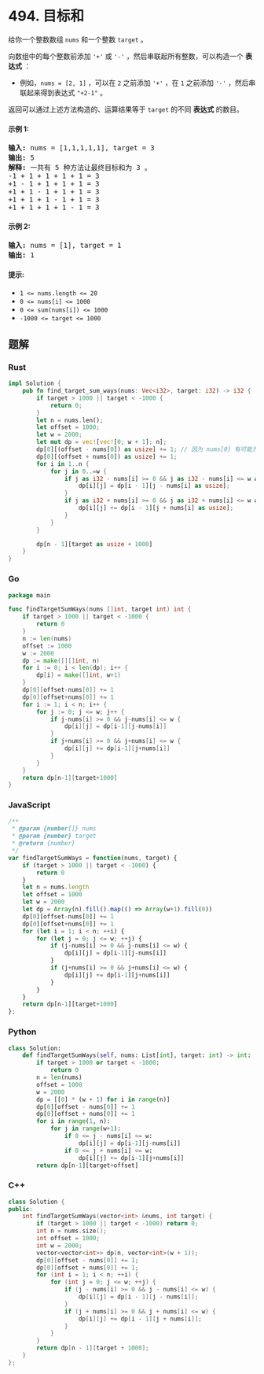 # 494. 目标和
给你一个整数数组 `nums` 和一个整数 `target` 。

向数组中的每个整数前添加 `'+'` 或 `'-'` ，然后串联起所有整数，可以构造一个 **表达式** ：
* 例如，`nums = [2, 1]` ，可以在 `2` 之前添加 `'+'` ，在 `1` 之前添加 `'-'` ，然后串联起来得到表达式 `"+2-1"` 。

返回可以通过上述方法构造的、运算结果等于 `target` 的不同 **表达式** 的数目。

#### 示例 1:
<pre>
<strong>输入:</strong> nums = [1,1,1,1,1], target = 3
<strong>输出:</strong> 5
<strong>解释:</strong> 一共有 5 种方法让最终目标和为 3 。
-1 + 1 + 1 + 1 + 1 = 3
+1 - 1 + 1 + 1 + 1 = 3
+1 + 1 - 1 + 1 + 1 = 3
+1 + 1 + 1 - 1 + 1 = 3
+1 + 1 + 1 + 1 - 1 = 3
</pre>

#### 示例 2:
<pre>
<strong>输入:</strong> nums = [1], target = 1
<strong>输出:</strong> 1
</pre>

#### 提示:
* `1 <= nums.length <= 20`
* `0 <= nums[i] <= 1000`
* `0 <= sum(nums[i]) <= 1000`
* `-1000 <= target <= 1000`

## 题解
### Rust
```rust
impl Solution {
    pub fn find_target_sum_ways(nums: Vec<i32>, target: i32) -> i32 {
        if target > 1000 || target < -1000 {
            return 0;
        }
        let n = nums.len();
        let offset = 1000;
        let w = 2000;
        let mut dp = vec![vec![0; w + 1]; n];
        dp[0][(offset - nums[0]) as usize] += 1; // 因为 nums[0] 有可能为 0
        dp[0][(offset + nums[0]) as usize] += 1;
        for i in 1..n {
            for j in 0..=w {
                if j as i32 - nums[i] >= 0 && j as i32 - nums[i] <= w as i32 {
                    dp[i][j] = dp[i - 1][j - nums[i] as usize];
                }
                if j as i32 + nums[i] >= 0 && j as i32 + nums[i] <= w as i32 {
                    dp[i][j] += dp[i - 1][j + nums[i] as usize];
                }
            }
        }

        dp[n - 1][target as usize + 1000]
    }
}
```

### Go
```go
package main

func findTargetSumWays(nums []int, target int) int {
	if target > 1000 || target < -1000 {
		return 0
	}
	n := len(nums)
	offset := 1000
	w := 2000
	dp := make([][]int, n)
	for i := 0; i < len(dp); i++ {
		dp[i] = make([]int, w+1)
	}
	dp[0][offset-nums[0]] += 1
	dp[0][offset+nums[0]] += 1
	for i := 1; i < n; i++ {
		for j := 0; j <= w; j++ {
			if j-nums[i] >= 0 && j-nums[i] <= w {
				dp[i][j] = dp[i-1][j-nums[i]]
			}
			if j+nums[i] >= 0 && j+nums[i] <= w {
				dp[i][j] += dp[i-1][j+nums[i]]
			}
		}
	}
	return dp[n-1][target+1000]
}

```

### JavaScript
```javascript
/**
 * @param {number[]} nums
 * @param {number} target
 * @return {number}
 */
var findTargetSumWays = function(nums, target) {
    if (target > 1000 || target < -1000) {
        return 0
    }
    let n = nums.length
    let offset = 1000
    let w = 2000
    let dp = Array(n).fill().map(() => Array(w+1).fill(0))
    dp[0][offset-nums[0]] += 1
    dp[0][offset+nums[0]] += 1
    for (let i = 1; i < n; ++i) {
        for (let j = 0; j <= w; ++j) {
            if (j-nums[i] >= 0 && j-nums[i] <= w) {
                dp[i][j] = dp[i-1][j-nums[i]]
            }
            if (j+nums[i] >= 0 && j+nums[i] <= w) {
                dp[i][j] += dp[i-1][j+nums[i]]
            }
        }
    }
    return dp[n-1][target+1000]
};
```

### Python
```python
class Solution:
    def findTargetSumWays(self, nums: List[int], target: int) -> int:
        if target > 1000 or target < -1000:
            return 0
        n = len(nums)
        offset = 1000
        w = 2000
        dp = [[0] * (w + 1) for i in range(n)]
        dp[0][offset - nums[0]] += 1
        dp[0][offset + nums[0]] += 1
        for i in range(1, n):
            for j in range(w+1):
                if 0 <= j - nums[i] <= w:
                    dp[i][j] = dp[i-1][j-nums[i]]
                if 0 <= j + nums[i] <= w:
                    dp[i][j] += dp[i-1][j+nums[i]]
        return dp[n-1][target+offset]

```

### C++
```c++
class Solution {
public:
    int findTargetSumWays(vector<int> &nums, int target) {
        if (target > 1000 || target < -1000) return 0;
        int n = nums.size();
        int offset = 1000;
        int w = 2000;
        vector<vector<int>> dp(n, vector<int>(w + 1));
        dp[0][offset - nums[0]] += 1;
        dp[0][offset + nums[0]] += 1;
        for (int i = 1; i < n; ++i) {
            for (int j = 0; j <= w; ++j) {
                if (j - nums[i] >= 0 && j - nums[i] <= w) {
                    dp[i][j] = dp[i - 1][j - nums[i]];
                }
                if (j + nums[i] >= 0 && j + nums[i] <= w) {
                    dp[i][j] += dp[i - 1][j + nums[i]];
                }
            }
        }
        return dp[n - 1][target + 1000];
    }
};
```